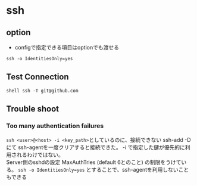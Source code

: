 # ssh

## option

* configで指定できる項目はoptionでも渡せる
```shell
ssh -o IdentitiesOnly=yes
```

## Test Connection

``shell
ssh -T git@github.com
``

## Trouble shoot

### Too many authentication failures

`ssh <user>@<host> -i <key_path>`としているのに、接続できない ssh-add -D にて ssh-agentを一度クリアすると接続できた。 -i で指定した鍵が優先的に利用されるわけではない。  
Server側のsshdの設定 MaxAuthTries (default 6とのこと) の制限をうけている。
`ssh -o IdentitiesOnly=yes` とすることで、ssh-agentを利用しないこともできる
